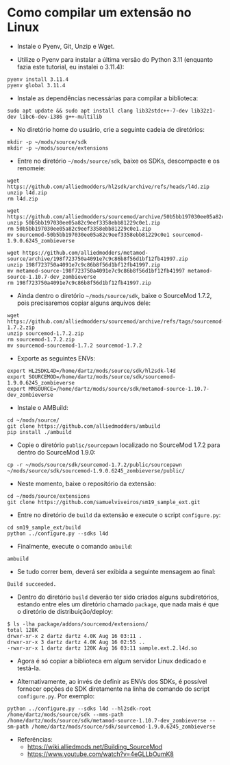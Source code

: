 # Como compilar um extensão no Linux

- Instale o Pyenv, Git, Unzip e Wget.

- Utilize o Pyenv para instalar a última versão do Python 3.11 (enquanto fazia este tutorial, eu instalei o 3.11.4):

```
pyenv install 3.11.4
pyenv global 3.11.4
```

- Instale as dependências necessárias para compilar a biblioteca:

```
sudo apt update && sudo apt install clang lib32stdc++-7-dev lib32z1-dev libc6-dev-i386 g++-multilib
```

- No diretório home do usuário, crie a seguinte cadeia de diretórios:

```
mkdir -p ~/mods/source/sdk
mkdir -p ~/mods/source/extensions
```

- Entre no diretório `~/mods/source/sdk`, baixe os SDKs, descompacte e os renomeie:

```
wget https://github.com/alliedmodders/hl2sdk/archive/refs/heads/l4d.zip
unzip l4d.zip
rm l4d.zip

wget https://github.com/alliedmodders/sourcemod/archive/50b5bb197030ee05a82c9eef3358ebb81229c0e1.zip
unzip 50b5bb197030ee05a82c9eef3358ebb81229c0e1.zip
rm 50b5bb197030ee05a82c9eef3358ebb81229c0e1.zip
mv sourcemod-50b5bb197030ee05a82c9eef3358ebb81229c0e1 sourcemod-1.9.0.6245_zombieverse

wget https://github.com/alliedmodders/metamod-source/archive/198f723750a4091e7c9c86b8f56d1bf12fb41997.zip
unzip 198f723750a4091e7c9c86b8f56d1bf12fb41997.zip
mv metamod-source-198f723750a4091e7c9c86b8f56d1bf12fb41997 metamod-source-1.10.7-dev_zombieverse
rm 198f723750a4091e7c9c86b8f56d1bf12fb41997.zip
```

- Ainda dentro o diretório `~/mods/source/sdk`, baixe o SourceMod 1.7.2, pois precisaremos copiar alguns arquivos dele:

```
wget https://github.com/alliedmodders/sourcemod/archive/refs/tags/sourcemod-1.7.2.zip
unzip sourcemod-1.7.2.zip
rm sourcemod-1.7.2.zip
mv sourcemod-sourcemod-1.7.2 sourcemod-1.7.2
```

- Exporte as seguintes ENVs:

```
export HL2SDKL4D=/home/dartz/mods/source/sdk/hl2sdk-l4d
export SOURCEMOD=/home/dartz/mods/source/sdk/sourcemod-1.9.0.6245_zombieverse
export MMSOURCE=/home/dartz/mods/source/sdk/metamod-source-1.10.7-dev_zombieverse
```

- Instale o AMBuild:

```
cd ~/mods/source/
git clone https://github.com/alliedmodders/ambuild
pip install ./ambuild
```

- Copie o diretório `public/sourcepawn` localizado no SourceMod 1.7.2 para dentro do SourceMod 1.9.0:

```
cp -r ~/mods/source/sdk/sourcemod-1.7.2/public/sourcepawn ~/mods/source/sdk/sourcemod-1.9.0.6245_zombieverse/public/
```

- Neste momento, baixe o repositório da extensão:

```
cd ~/mods/source/extensions
git clone https://github.com/samuelviveiros/sm19_sample_ext.git
```

- Entre no diretório de `build` da extensão e execute o script `configure.py`:

```
cd sm19_sample_ext/build
python ../configure.py --sdks l4d
```

- Finalmente, execute o comando `ambuild`:

```
ambuild
```

- Se tudo correr bem, deverá ser exibida a seguinte mensagem ao final:

```
Build succeeded.
```

- Dentro do diretório `build` deverão ter sido criados alguns subdiretórios, estando entre eles um diretório chamado `package`, que nada mais é que o diretório de distribuição/deploy:

```
$ ls -lha package/addons/sourcemod/extensions/
total 128K
drwxr-xr-x 2 dartz dartz 4.0K Aug 16 03:11 .
drwxr-xr-x 3 dartz dartz 4.0K Aug 16 02:55 ..
-rwxr-xr-x 1 dartz dartz 120K Aug 16 03:11 sample.ext.2.l4d.so
```

- Agora é só copiar a biblioteca em algum servidor Linux dedicado e testá-la.

- Alternativamente, ao invés de definir as ENVs dos SDKs, é possível fornecer opções de SDK diretamente na linha de comando do script `configure.py`. Por exemplo:

```
python ../configure.py --sdks l4d --hl2sdk-root /home/dartz/mods/source/sdk --mms-path /home/dartz/mods/source/sdk/metamod-source-1.10.7-dev_zombieverse --sm-path /home/dartz/mods/source/sdk/sourcemod-1.9.0.6245_zombieverse
```

- Referências:
    - https://wiki.alliedmods.net/Building_SourceMod
    - https://www.youtube.com/watch?v=4eGLLbOumK8

